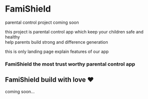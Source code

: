 # FamiShield
parental control project coming soon<br>

this project is parental control app which keep your children safe and healthy<br>
help parents build strong and difference generation<br>

this is only landing page explain features of our app<br>
<h3>FamiShield the most trust worthy parental control app</h3>
<h2>FamiShield build with love ❤ </h2>
<p>coming soon...</p>
